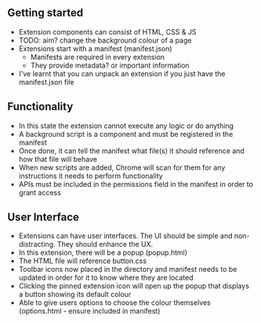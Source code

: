 <!-- Notes -->
## Getting started

- Extension components can consist of HTML, CSS & JS
- TODO: aim? change the background colour of a page
- Extensions start with a manifest (manifest.json)
  - Manifests are required in every extension
  - They provide metadata? or important information
- I've learnt that you can unpack an extension if you just have the manifest.json file 
  

## Functionality
- In this state the extension cannot execute any logic or do anything 
- A background script is a component and must be registered in the manifest
- Once done, it can tell the manifest what file(s) it should reference and how that file will behave
- When new scripts are added, Chrome will scan for them for any instructions it needs to perform functionality
- APIs must be included in the permissions field in the manifest in order to grant access

## User Interface

- Extensions can have user interfaces. The UI should be simple and non-distracting. They should enhance the UX.
- In this extension, there will be a popup (popup.html)
- The HTML file will reference button.css
- Toolbar icons now placed in the directory and manifest needs to be updated in order for it to know where they are located 
- Clicking the pinned extension icon will open up the popup that displays a button showing its default colour
- Able to give users options to choose the colour themselves (options.html - ensure included in manifest)